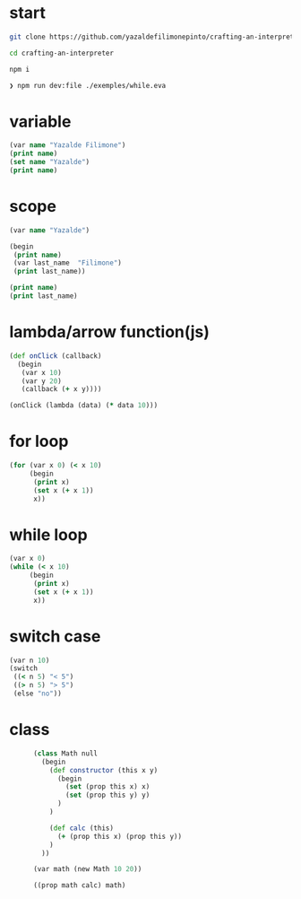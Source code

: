 # start

```bash
git clone https://github.com/yazaldefilimonepinto/crafting-an-interpreter.git

cd crafting-an-interpreter

npm i

```
```bash
❯ npm run dev:file ./exemples/while.eva

````

# variable

```cljs
(var name "Yazalde Filimone")
(print name)
(set name "Yazalde")
(print name)

```

# scope

```cljs
(var name "Yazalde")

(begin
 (print name)
 (var last_name  "Filimone")
 (print last_name))

(print name)
(print last_name)

```

# lambda/arrow function(js)

```cljs
(def onClick (callback)
  (begin
   (var x 10)
   (var y 20)
   (callback (+ x y))))

(onClick (lambda (data) (* data 10)))

```

# for loop

```cljs
(for (var x 0) (< x 10)
     (begin
      (print x)
      (set x (+ x 1))
      x))
```

# while loop

```cljs
(var x 0)
(while (< x 10)
     (begin
      (print x)
      (set x (+ x 1))
      x))
```

# switch case

```cljs
(var n 10)
(switch
 ((< n 5) "< 5")
 ((> n 5) "> 5")
 (else "no"))
```

# class

```cljs
      (class Math null
        (begin
          (def constructor (this x y)
            (begin
              (set (prop this x) x)
              (set (prop this y) y)
            )
          )

          (def calc (this)
            (+ (prop this x) (prop this y))
          )
        ))

      (var math (new Math 10 20))

      ((prop math calc) math)
```
